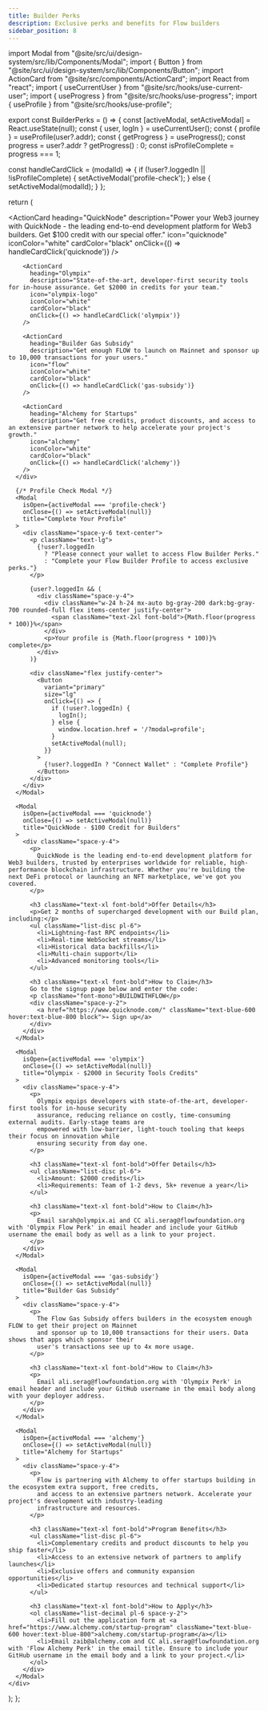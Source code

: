 ```yaml
---
title: Builder Perks
description: Exclusive perks and benefits for Flow builders
sidebar_position: 8
---
```


import Modal from "@site/src/ui/design-system/src/lib/Components/Modal";
import { Button } from "@site/src/ui/design-system/src/lib/Components/Button";
import ActionCard from "@site/src/components/ActionCard";
import React from "react";
import { useCurrentUser } from "@site/src/hooks/use-current-user";
import { useProgress } from "@site/src/hooks/use-progress";
import { useProfile } from "@site/src/hooks/use-profile";

export const BuilderPerks = () => {
  const [activeModal, setActiveModal] = React.useState(null);
  const { user, logIn } = useCurrentUser();
  const { profile } = useProfile(user?.addr);
  const { getProgress } = useProgress();
  const progress = user?.addr ? getProgress() : 0;
  const isProfileComplete = progress === 1;

  const handleCardClick = (modalId) => {
    if (!user?.loggedIn || !isProfileComplete) {
      setActiveModal('profile-check');
    } else {
      setActiveModal(modalId);
    }
  };

  return (
    <div>
      <div className="grid grid-cols-1 md:grid-cols-2 lg:grid-cols-3 gap-6">
        <ActionCard
          heading="QuickNode"
          description="Power your Web3 journey with QuickNode - the leading end-to-end development platform for Web3 builders. Get $100 credit with our special offer."
          icon="quicknode"
          iconColor="white"
          cardColor="black"
          onClick={() => handleCardClick('quicknode')}
        />
        
        <ActionCard
          heading="Olympix"
          description="State-of-the-art, developer-first security tools for in-house assurance. Get $2000 in credits for your team."
          icon="olympix-logo"
          iconColor="white"
          cardColor="black"
          onClick={() => handleCardClick('olympix')}
        />

        <ActionCard
          heading="Builder Gas Subsidy"
          description="Get enough FLOW to launch on Mainnet and sponsor up to 10,000 transactions for your users."
          icon="flow"
          iconColor="white"
          cardColor="black"
          onClick={() => handleCardClick('gas-subsidy')}
        />

        <ActionCard
          heading="Alchemy for Startups"
          description="Get free credits, product discounts, and access to an extensive partner network to help accelerate your project's growth."
          icon="alchemy"
          iconColor="white"
          cardColor="black"
          onClick={() => handleCardClick('alchemy')}
        />
      </div>

      {/* Profile Check Modal */}
      <Modal
        isOpen={activeModal === 'profile-check'}
        onClose={() => setActiveModal(null)}
        title="Complete Your Profile"
      >
        <div className="space-y-6 text-center">
          <p className="text-lg">
            {!user?.loggedIn 
              ? "Please connect your wallet to access Flow Builder Perks."
              : "Complete your Flow Builder Profile to access exclusive perks."}
          </p>
          
          {user?.loggedIn && (
            <div className="space-y-4">
              <div className="w-24 h-24 mx-auto bg-gray-200 dark:bg-gray-700 rounded-full flex items-center justify-center">
                <span className="text-2xl font-bold">{Math.floor(progress * 100)}%</span>
              </div>
              <p>Your profile is {Math.floor(progress * 100)}% complete</p>
            </div>
          )}

          <div className="flex justify-center">
            <Button
              variant="primary"
              size="lg"
              onClick={() => {
                if (!user?.loggedIn) {
                  logIn();
                } else {
                  window.location.href = '/?modal=profile';
                }
                setActiveModal(null);
              }}
            >
              {!user?.loggedIn ? "Connect Wallet" : "Complete Profile"}
            </Button>
          </div>
        </div>
      </Modal>

      <Modal 
        isOpen={activeModal === 'quicknode'} 
        onClose={() => setActiveModal(null)}
        title="QuickNode - $100 Credit for Builders"
      >
        <div className="space-y-4">
          <p>
            QuickNode is the leading end-to-end development platform for Web3 builders, trusted by enterprises worldwide for reliable, high-performance blockchain infrastructure. Whether you're building the next DeFi protocol or launching an NFT marketplace, we've got you covered.
          </p>
          
          <h3 className="text-xl font-bold">Offer Details</h3>
          <p>Get 2 months of supercharged development with our Build plan, including:</p>
          <ul className="list-disc pl-6">
            <li>Lightning-fast RPC endpoints</li>
            <li>Real-time WebSocket streams</li>
            <li>Historical data backfills</li>
            <li>Multi-chain support</li>
            <li>Advanced monitoring tools</li>
          </ul>

          <h3 className="text-xl font-bold">How to Claim</h3>
          Go to the signup page below and enter the code:
          <p className="font-mono">BUILDWITHFLOW</p>
          <div className="space-y-2">
            <a href="https://www.quicknode.com/" className="text-blue-600 hover:text-blue-800 block">→ Sign up</a>
          </div>
        </div>
      </Modal>

      <Modal 
        isOpen={activeModal === 'olympix'} 
        onClose={() => setActiveModal(null)}
        title="Olympix - $2000 in Security Tools Credits"
      >
        <div className="space-y-4">
          <p>
            Olympix equips developers with state-of-the-art, developer-first tools for in-house security
            assurance, reducing reliance on costly, time-consuming external audits. Early-stage teams are
            empowered with low-barrier, light-touch tooling that keeps their focus on innovation while
            ensuring security from day one.
          </p>
          
          <h3 className="text-xl font-bold">Offer Details</h3>
          <ul className="list-disc pl-6">
            <li>Amount: $2000 credits</li>
            <li>Requirements: Team of 1-2 devs, 5k+ revenue a year</li>
          </ul>

          <h3 className="text-xl font-bold">How to Claim</h3>
          <p>
            Email sarah@olympix.ai and CC ali.serag@flowfoundation.org with 'Olympix Flow Perk' in email header and include your GitHub username the email body as well as a link to your project.
          </p>
        </div>
      </Modal>

      <Modal 
        isOpen={activeModal === 'gas-subsidy'} 
        onClose={() => setActiveModal(null)}
        title="Builder Gas Subsidy"
      >
        <div className="space-y-4">
          <p>
            The Flow Gas Subsidy offers builders in the ecosystem enough FLOW to get their project on Mainnet 
            and sponsor up to 10,000 transactions for their users. Data shows that apps which sponsor their 
            user's transactions see up to 4x more usage.
          </p>

          <h3 className="text-xl font-bold">How to Claim</h3>
          <p>
            Email ali.serag@flowfoundation.org with 'Olympix Perk' in email header and include your GitHub username in the email body along with your deployer address.
          </p>
        </div>
      </Modal>

      <Modal 
        isOpen={activeModal === 'alchemy'} 
        onClose={() => setActiveModal(null)}
        title="Alchemy for Startups"
      >
        <div className="space-y-4">
          <p>
            Flow is partnering with Alchemy to offer startups building in the ecosystem extra support, free credits, 
            and access to an extensive partners network. Accelerate your project's development with industry-leading 
            infrastructure and resources.
          </p>
          
          <h3 className="text-xl font-bold">Program Benefits</h3>
          <ul className="list-disc pl-6">
            <li>Complementary credits and product discounts to help you ship faster</li>
            <li>Access to an extensive network of partners to amplify launches</li>
            <li>Exclusive offers and community expansion opportunities</li>
            <li>Dedicated startup resources and technical support</li>
          </ul>

          <h3 className="text-xl font-bold">How to Apply</h3>
          <ol className="list-decimal pl-6 space-y-2">
            <li>Fill out the application form at <a href="https://www.alchemy.com/startup-program" className="text-blue-600 hover:text-blue-800">alchemy.com/startup-program</a></li>
            <li>Email zaib@alchemy.com and CC ali.serag@flowfoundation.org with 'Flow Alchemy Perk' in the email title. Ensure to include your GitHub username in the email body and a link to your project.</li>
          </ol>
        </div>
      </Modal>
    </div>
  );
};

<BuilderPerks />
